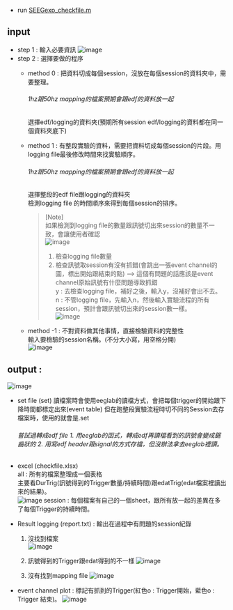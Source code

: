 - run [SEEGexp_checkfile.m](./code/SEEGexp_checkfile.m)

## input 
- step 1 : 輸入必要資訊
  ![image](https://github.com/user-attachments/assets/24b68206-a421-4856-af5f-d99efc55bb74)
- step 2 : 選擇要做的程序
  -  method 0 : 把資料切成每個session，沒放在每個session的資料夾中，需要整理。
     ###### 1hz跟50hz mapping的檔案預期會跟edf的資料放一起  
     選擇edf/logging的資料夾(預期所有session edf/logging的資料都在同一個資料夾底下)
    
  -  method 1 : 有整段實驗的資料，需要把資料切成每個session的片段。用logging file最後修改時間來找實驗順序。  
     ###### 1hz跟50hz mapping的檔案預期會跟edf的資料放一起   
     選擇整段的edf file跟logging的資料夾  
     檢測logging file 的時間順序來得到每個session的排序。  
      > [Note]  
      > 如果檢測到logging file的數量跟訊號切出來session的數量不一致，會讓使用者確認  
      > ![image](https://github.com/user-attachments/assets/ff4e604b-4b70-4d6f-afe2-eaa593632cc7)  
      > 1. 檢查logging file數量  
      > 2. 檢查訊號取session有沒有抓錯(會跳出一張event channel的圖，標出開始跟結束的點) --> 這個有問題的話應該是event channel原始訊號有什麼問題導致抓錯  
      > y : 去檢查logging file，補好之後，輸入y，沒補好會出不去。  
      > n : 不管logging file，先輸入n，然後輸入實驗流程的所有session，預計會跟訊號切出來的session數一樣。  
      ![image](https://github.com/user-attachments/assets/0cfef9f1-114f-4e2c-b974-32763698128b)



  - method -1 : 不對資料做其他事情，直接檢驗資料的完整性  
    輸入要檢驗的session名稱。(不分大小寫，用空格分開)  
      ![image](https://github.com/user-attachments/assets/28085577-50b5-4e18-ac94-b19049999968)
  
  
## output : 
![image](https://github.com/user-attachments/assets/a1b77b79-d003-4f62-9b84-0f4f6bbd77fb)


- set file (set) 
  讀檔案時會使用eeglab的讀檔方式，會把每個trigger的開始跟下降時間都標定出來(event table)
  但在跑整段實驗流程時切不同的Session去存檔案時，使用的就會是.set
  ###### 嘗試過轉成edf file  1. 用eeglab的函式，轉成edf再讀檔看到的訊號會變成鋸齒狀的  2. 用寫edf header跟signal的方式存檔，但沒辦法拿去eeglab裡讀。
  
- excel (checkfile.xlsx)  
  all : 所有的檔案整理成一個表格  
  主要看DurTrig(訊號得到的Trigger數量/持續時間)跟edatTrig(edat檔案裡讀出來的結果)。  
  ![image](https://github.com/user-attachments/assets/49b879b7-8251-4866-a88b-2403d5211e35)
  session : 每個檔案有自己的一個sheet，跟所有放一起的差異在多了每個Trigger的持續時間。
  
- Result logging (report.txt) : 輸出在過程中有問題的session紀錄
  1. 沒找到檔案   
     ![image](https://github.com/user-attachments/assets/bf118949-4aac-4688-95da-b099ec255f47)

  2. 訊號得到的Trigger跟edat得到的不一樣
     ![image](https://github.com/user-attachments/assets/fa584eae-60b7-42d8-874e-e7addaf2c45f)

  3. 沒有找到mapping file
     ![image](https://github.com/user-attachments/assets/82e6d095-9f60-49b2-89cf-4734f820b2d3)

- event channel plot : 標記有抓到的Trigger(紅色o : Trigger開始，藍色o : Trigger 結束)。
  ![image](https://github.com/user-attachments/assets/954e8fd9-9749-4bfa-a927-5acf8c2e2df5)

   
